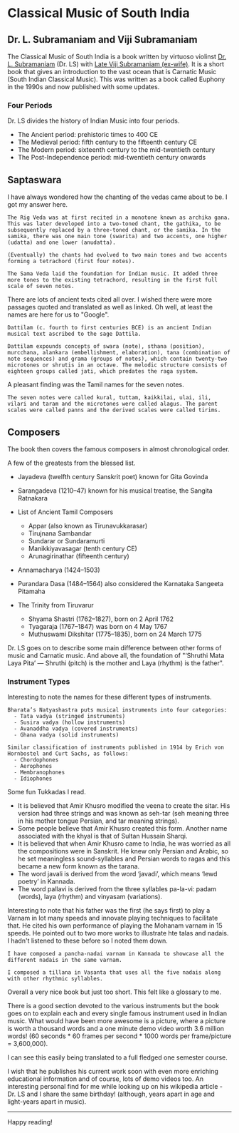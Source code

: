 # Classical Music of South India
## Dr. L. Subramaniam and Viji Subramaniam

The Classical Music of South India is a book written by virtuoso violinst [Dr. L. Subramaniam](https://en.wikipedia.org/wiki/L._Subramaniam) (Dr. LS) with [Late Viji Subramaniam (ex-wife)](https://en.wikipedia.org/wiki/Viji_Subramaniam). It is a short book that gives an introduction to the vast ocean that is Carnatic Music (South Indian Classical Music). This was written as a book called Euphony in the 1990s and now published with some updates.

### Four Periods

Dr. LS divides the history of Indian Music into four periods.

  - The Ancient period: prehistoric times to 400 CE
  - The Medieval period: fifth century to the fifteenth century CE
  - The Modern period: sixteenth century to the mid-twentieth century
  - The Post-Independence period: mid-twentieth century onwards

## Saptaswara

I have always wondered how the chanting of the vedas came about to be. I got my answer here.

```
The Rig Veda was at first recited in a monotone known as archika gana. This was later developed into a two-toned chant, the gathika, to be subsequently replaced by a three-toned chant, or the samika. In the samika, there was one main tone (swarita) and two accents, one higher (udatta) and one lower (anudatta).

(Eventually) the chants had evolved to two main tones and two accents forming a tetrachord (first four notes).

The Sama Veda laid the foundation for Indian music. It added three more tones to the existing tetrachord, resulting in the first full scale of seven notes.
```

There are lots of ancient texts cited all over. I wished there were more passages quoted and translated as well as linked. Oh well, at least the names are here for us to "Google".

```
Dattilam (c. fourth to first centuries BCE) is an ancient Indian musical text ascribed to the sage Dattila.

Dattilam expounds concepts of swara (note), sthana (position), murcchana, alankara (embellishment, elaboration), tana (combination of note sequences) and grama (groups of notes), which contain twenty-two microtones or shrutis in an octave. The melodic structure consists of eighteen groups called jati, which predates the raga system.
```

A pleasant finding was the Tamil names for the seven notes.

```
The seven notes were called kural, tuttam, kaikkilai, ulai, ili, vilari and taram and the microtones were called alagus. The parent scales were called panns and the derived scales were called tirims.
```

## Composers

The book then covers the famous composers in almost chronological order.

A few of the greatests from the blessed list.

  - Jayadeva (twelfth century Sanskrit poet) known for Gita Govinda

  - Sarangadeva (1210–47) known for his musical treatise, the Sangita Ratnakara

  - List of Ancient Tamil Composers
    - Appar (also known as Tirunavukkarasar)
    - Tirujnana Sambandar
    - Sundarar or Sundaramurti
    - Manikkiyavasagar (tenth century CE)
    - Arunagirinathar (fifteenth century)

  - Annamacharya (1424–1503)
  - Purandara Dasa (1484–1564) also considered the Karnataka Sangeeta Pitamaha

  - The Trinity from Tiruvarur
    - Shyama Shastri (1762–1827), born on 2 April 1762
    - Tyagaraja (1767–1847) was born on 4 May 1767
    - Muthuswami Dikshitar (1775–1835), born on 24 March 1775

Dr. LS goes on to describe some main difference between other forms of music and Carnatic music. And above all, the foundation of "‘Shruthi Mata Laya Pita’ — Shruthi (pitch) is the mother and Laya (rhythm) is the father".

### Instrument Types

Interesting to note the names for these different types of instruments.

```
Bharata’s Natyashastra puts musical instruments into four categories:
  - Tata vadya (stringed instruments)
  - Susira vadya (hollow instruments)
  - Avanaddha vadya (covered instruments)
  - Ghana vadya (solid instruments)

Similar classification of instruments published in 1914 by Erich von Hornbostel and Curt Sachs, as follows:
  - Chordophones
  - Aerophones
  - Membranophones
  - Idiophones
```

Some fun Tukkadas I read.

  - It is believed that Amir Khusro modified the veena to create the sitar. His version had three strings and was known as seh-tar (seh meaning three in his mother tongue Persian, and tar meaning strings).
  - Some people believe that Amir Khusro created this form. Another name associated with the khyal is that of Sultan Hussain Sharqi.
  - It is believed that when Amir Khusro came to India, he was worried as all the compositions were in Sanskrit. He knew only Persian and Arabic, so he set meaningless sound-syllables and Persian words to ragas and this became a new form known as the tarana.
  - The word javali is derived from the word ‘javadi’, which means ‘lewd poetry’ in Kannada.
  - The word pallavi is derived from the three syllables pa-la-vi: padam (words), laya (rhythm) and vinyasam (variations).


Interesting to note that his father was the first (he says first) to play a Varnam in lot many speeds and innovate playing techniques to facilitate that. He cited his own performance of playing the Mohanam varnam in 15 speeds. He pointed out to two more works to illustrate hte talas and nadais. I hadn't listened to these before so I noted them down.

```
I have composed a pancha-nadai varnam in Kannada to showcase all the different nadais in the same varnam.

I composed a tillana in Vasanta that uses all the five nadais along with other rhythmic syllables.
```

Overall a very nice book but just too short. This felt like a glossary to me.

There is a good section devoted to the various instruments but the book goes on to explain each and every single famous instrument used in Indian music. What would have been more awesome is a picture, where a picture is worth a thousand words and a one minute demo video worth 3.6 million words! (60 seconds * 60 frames per second * 1000 words per frame/picture = 3,600,000).

I can see this easily being translated to a full fledged one semester course.

I wish that he publishes his current work soon with even more enriching educational information and of course, lots of demo videos too. An interesting personal find for me while looking up on his wikipedia article - Dr. LS and I share the same birthday! (although, years apart in age and light-years apart in music).

-----

Happy reading!

